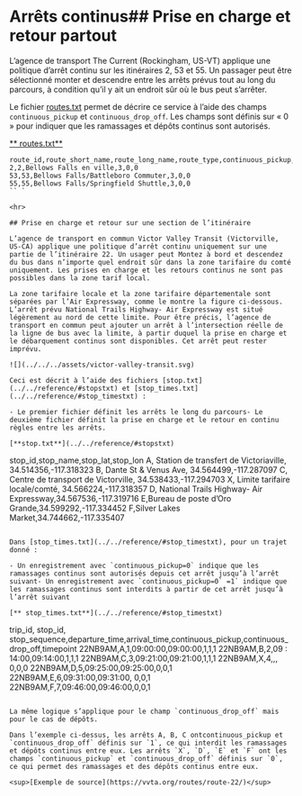 # Arrêts continus## Prise en charge et retour partout 
 
 L’agence de transport The Current (Rockingham, US-VT) applique une politique d’arrêt continu sur les itinéraires 2, 53 et 55. Un passager peut être sélectionné monter et descendre entre les arrêts prévus tout au long du parcours, à condition qu’il y ait un endroit sûr où le bus peut s’arrêter. 
 
 Le fichier [routes.txt](../../reference/#routestxt) permet de décrire ce service à l’aide des champs `continuous_pickup` et `continuous_drop_off`. Les champs sont définis sur « 0 » pour indiquer que les ramassages et dépôts continus sont autorisés. 
 
 [** routes.txt**](../../reference/#routestxt) 
 
 ``` 
 route_id,route_short_name,route_long_name,route_type,continuous_pickup,continuous_drop_off 
 2,2,Bellows Falls en ville,3,0,0 
 53,53,Bellows Falls/Battleboro Commuter,3,0,0 
 55,55,Bellows Falls/Springfield Shuttle,3,0,0 
 `` ` 

<hr> 
 
## Prise en charge et retour sur une section de l’itinéraire 
 
 L’agence de transport en commun Victor Valley Transit (Victorville, US-CA) applique une politique d’arrêt continu uniquement sur une partie de l’itinéraire 22. Un usager peut Montez à bord et descendez du bus dans n’importe quel endroit sûr dans la zone tarifaire du comté uniquement. Les prises en charge et les retours continus ne sont pas possibles dans la zone tarif local. 
 
 La zone tarifaire locale et la zone tarifaire départementale sont séparées par l’Air Expressway, comme le montre la figure ci-dessous. L’arrêt prévu National Trails Highway- Air Expressway est situé légèrement au nord de cette limite. Pour être précis, l’agence de transport en commun peut ajouter un arrêt à l’intersection réelle de la ligne de bus avec la limite, à partir duquel la prise en charge et le débarquement continus sont disponibles. Cet arrêt peut rester imprévu. 
 
 ![](../../../assets/victor-valley-transit.svg) 
 
 Ceci est décrit à l’aide des fichiers [stop.txt](../../reference/#stopstxt) et [stop_times.txt](../../reference/#stop_timestxt) : 
 
 - Le premier fichier définit les arrêts le long du parcours- Le deuxième fichier définit la prise en charge et le retour en continu règles entre les arrêts. 
 
 [**stop.txt**](../../reference/#stopstxt) 
 
 ``` 
 stop_id,stop_name,stop_lat,stop_lon 
 A, Station de transfert de Victoriaville, 34.514356,-117.318323 
 B, Dante St &amp; Venus Ave, 34.564499,-117.287097 
 C, Centre de transport de Victorville, 34.538433,-117.294703 
 X, Limite tarifaire locale/comté, 34.566224,-117.318357 
 D, National Trails Highway- Air Expressway,34.567536,-117.319716 
 E,Bureau de poste d’Oro Grande,34.599292,-117.334452 
 F,Silver Lakes Market,34.744662,-117.335407 
 ``` 
 
 Dans [stop_times.txt](../../reference/#stop_timestxt), pour un trajet donné : 
 
 - Un enregistrement avec `continuous_pickup=0` indique que les ramassages continus sont autorisés depuis cet arrêt jusqu’à l’arrêt suivant- Un enregistrement avec `continuous_pickup=0` =1` indique que les ramassages continus sont interdits à partir de cet arrêt jusqu’à l’arrêt suivant 
 
 [** stop_times.txt**](../../reference/#stop_timestxt) 
 
 ``` 
 trip_id, stop_id, stop_sequence,departure_time,arrival_time,continuous_pickup,continuous_drop_off,timepoint 
 22NB9AM,A,1,09:00:00,09:00:00,1,1,1 
 22NB9AM,B,2,09 : 14:00,09:14:00,1,1,1 
 22NB9AM,C,3,09:21:00,09:21:00,1,1,1 
 22NB9AM,X,4,,, 0,0,0 
 22NB9AM,D,5,09:25:00,09:25:00,0,0,1 
 22NB9AM,E,6,09:31:00,09:31:00, 0,0,1 
 22NB9AM,F,7,09:46:00,09:46:00,0,0,1 
 ``` 
 
 La même logique s’applique pour le champ `continuous_drop_off` mais pour le cas de dépôts. 
 
 Dans l’exemple ci-dessus, les arrêts A, B, C ontcontinuous_pickup et `continuous_drop_off` définis sur `1`, ce qui interdit les ramassages et dépôts continus entre eux. Les arrêts `X`, `D`, `E` et `F` ont les champs `continuous_pickup` et `continuous_drop_off` définis sur `0`, ce qui permet des ramassages et des dépôts continus entre eux. 
 
 <sup>[Exemple de source](https://vvta.org/routes/route-22/)</sup>
